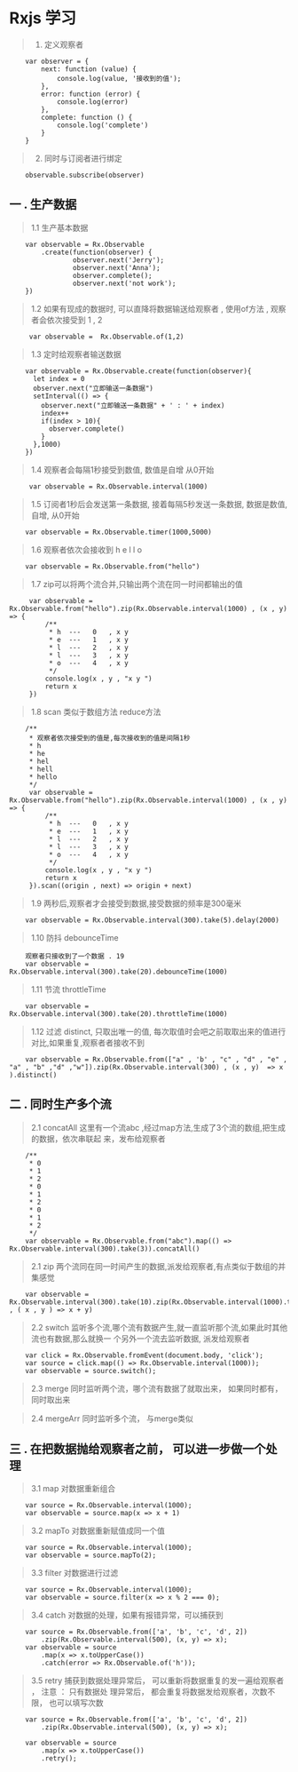 # Rxjs 学习

> 1. 定义观察者
```
    var observer = {
        next: function (value) {
            console.log(value, '接收到的值');
        },
        error: function (error) {
            console.log(error)
        },
        complete: function () {
            console.log('complete')
        }
    }

```
> 2. 同时与订阅者进行绑定
```
    observable.subscribe(observer)
```

## 一 . 生产数据
> 1.1 生产基本数据
```
    var observable = Rx.Observable
        .create(function(observer) {
    			observer.next('Jerry');
    			observer.next('Anna');
    			observer.complete();
    			observer.next('not work');
    })
```

> 1.2 如果有现成的数据时, 可以直降将数据输送给观察者 , 使用of方法 , 观察者会依次接受到 1 , 2
```
     var observable =  Rx.Observable.of(1,2)
```

> 1.3 定时给观察者输送数据
```
    var observable = Rx.Observable.create(function(observer){
      let index = 0
      observer.next("立即输送一条数据")
      setInterval(() => {
        observer.next("立即输送一条数据" + ' : ' + index)
        index++
        if(index > 10){
          observer.complete()
        }
      },1000)
    })
```

> 1.4 观察者会每隔1秒接受到数值, 数值是自增 从0开始
```
     var observable = Rx.Observable.interval(1000)
```

> 1.5 订阅者1秒后会发送第一条数据, 接着每隔5秒发送一条数据, 数据是数值,自增, 从0开始
```
    var observable = Rx.Observable.timer(1000,5000)
```

> 1.6 观察者依次会接收到 h e l l o
```
    var observable = Rx.Observable.from("hello")
```

> 1.7 zip可以将两个流合并,只输出两个流在同一时间都输出的值
```
     var observable = Rx.Observable.from("hello").zip(Rx.Observable.interval(1000) , (x , y) => {
         /**
          * h  ---   0   , x y
          * e  ---   1   , x y
          * l  ---   2   , x y
          * l  ---   3   , x y
          * o  ---   4   , x y
          */
         console.log(x , y , "x y ")
         return x
     })
```

> 1.8 scan 类似于数组方法 reduce方法
```
    /**
     * 观察者依次接受到的值是,每次接收到的值是间隔1秒
     * h
     * he
     * hel
     * hell
     * hello
     */
     var observable = Rx.Observable.from("hello").zip(Rx.Observable.interval(1000) , (x , y) => {
         /**
          * h  ---   0   , x y
          * e  ---   1   , x y
          * l  ---   2   , x y
          * l  ---   3   , x y
          * o  ---   4   , x y
          */
         console.log(x , y , "x y ")
         return x
     }).scan((origin , next) => origin + next)
```
> 1.9 两秒后,观察者才会接受到数据,接受数据的频率是300毫米
```
    var observable = Rx.Observable.interval(300).take(5).delay(2000)
```
> 1.10 防抖 debounceTime
```
    观察者只接收到了一个数据 . 19
    var observable = Rx.Observable.interval(300).take(20).debounceTime(1000)
```
> 1.11 节流 throttleTime
```
    var observable = Rx.Observable.interval(300).take(20).throttleTime(1000)
```
> 1.12 过滤 distinct, 只取出唯一的值, 每次取值时会吧之前取取出来的值进行对比,如果重复,观察者者接收不到
```
    var observable = Rx.Observable.from(["a" , 'b' , "c" , "d" , "e" , "a" , "b" ,"d" ,"w"]).zip(Rx.Observable.interval(300) , (x , y)  => x ).distinct()
```

## 二 . 同时生产多个流
> 2.1 concatAll 这里有一个流abc ,经过map方法,生成了3个流的数组,把生成的数据，依次串联起
来，发布给观察者
```
    /**
     * 0
     * 1
     * 2
     * 0
     * 1
     * 2
     * 0
     * 1
     * 2
     */
    var observable = Rx.Observable.from("abc").map(() => Rx.Observable.interval(300).take(3)).concatAll()
```

> 2.1 zip 两个流同在同一时间产生的数据,派发给观察者,有点类似于数组的并集感觉
```
    var observable = Rx.Observable.interval(300).take(10).zip(Rx.Observable.interval(1000).take(5) , ( x , y ) => x + y)
```

> 2.2 switch 监听多个流,哪个流有数据产生,就一直监听那个流,如果此时其他流也有数据,那么就换一
个另外一个流去监听数据, 派发给观察者
```
    var click = Rx.Observable.fromEvent(document.body, 'click');
    var source = click.map(() => Rx.Observable.interval(1000));
    var observable = source.switch();
```
> 2.3 merge 同时监听两个流，哪个流有数据了就取出来， 如果同时都有， 同时取出来

> 2.4 mergeArr 同时监听多个流， 与merge类似


## 三 . 在把数据抛给观察者之前， 可以进一步做一个处理
> 3.1 map 对数据重新组合
```
    var source = Rx.Observable.interval(1000); 
    var observable = source.map(x => x + 1)
```
> 3.2 mapTo 对数据重新赋值成同一个值
```
    var source = Rx.Observable.interval(1000);
    var observable = source.mapTo(2);
```
> 3.3 filter 对数据进行过滤
```
    var source = Rx.Observable.interval(1000);
    var observable = source.filter(x => x % 2 === 0);
```
> 3.4 catch 对数据的处理，如果有报错异常，可以捕获到
```
    var source = Rx.Observable.from(['a', 'b', 'c', 'd', 2])
        .zip(Rx.Observable.interval(500), (x, y) => x);
    var observable = source
        .map(x => x.toUpperCase())
        .catch(error => Rx.Observable.of('h'));
```
> 3.5 retry 捕获到数据处理异常后， 可以重新将数据重复的发一遍给观察者 ， 注意 ： 只有数据处
理异常后， 都会重复将数据发给观察者，次数不限， 也可以填写次数
```
    var source = Rx.Observable.from(['a', 'b', 'c', 'd', 2])
        .zip(Rx.Observable.interval(500), (x, y) => x);

    var observable = source
        .map(x => x.toUpperCase())
        .retry();
```